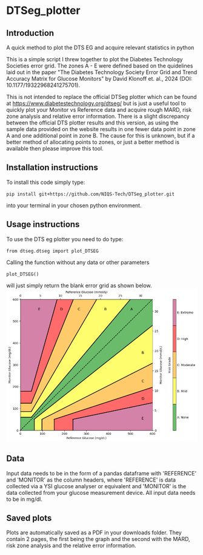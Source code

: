 # DTSeg_plotter

## Introduction
A quick method to plot the DTS EG and acquire relevant statistics in python

This is a simple script I threw together to plot the Diabetes Technology Societies error grid. The zones A - E were defined based on the quidelines laid out in the paper "The Diabetes Technology Society Error Grid and Trend Accuracy Matrix for Glucose Monitors" by David Klonoff et. al., 2024 (DOI: 10.1177/19322968241275701).

This is not intended to replace the official DTSeg plotter which can be found at https://www.diabetestechnology.org/dtseg/ but is just a useful tool to quickly plot your Monitor vs Reference data and acquire rough MARD, risk zone analysis and relative error information. 
There is a slight discrepancy between the official DTS plotter results and this version, as using the sample data provided on the website results in one fewer data point in zone A and one additional point in zone B. The cause for this is unknown, but if a better method of allocating points to zones, or just a better method is available then please improve this tool. 

## Installation instructions 

To install this code simply type:
```
pip install git+https://github.com/NIQS-Tech/DTSeg_plotter.git
```

into your terminal in your chosen python environment.

## Usage instructions 

To use the DTS eg plotter you need to do type:
```
from dtseg.dtseg import plot_DTSEG
```
Calling the function without any data or other parameters 
```
plot_DTSEG()
```
will just simply return the blank error grid as shown below.
![Blank error grid as prouced by a blank function call](output.png "Blank DTS eg")

## Data
Input data needs to be in the form of a pandas dataframe with 'REFERENCE' and 'MONITOR' as the column headers, where 'REFERENCE' is data collected via a YSI glucose analyser or equivalent and 'MONITOR' is the data collected from your glucose measurement device.
All input data needs to be in mg/dl.

## Saved plots
Plots are automatically saved as a PDF in your downloads folder. They contain 2 pages, the first being the graph and the second with the MARD, risk zone analysis and the relative error information.
